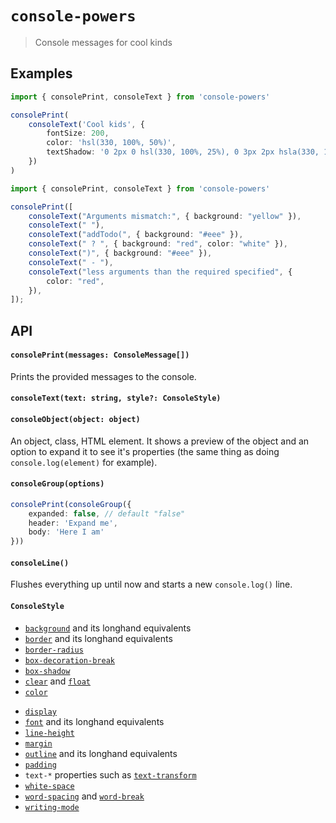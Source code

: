 # `console-powers`

> Console messages for cool kinds

<!--
[![Gzipped Size](https://img.shields.io/bundlephobia/minzip/{{data.name}})](https://bundlephobia.com/result?p={{data.name}})
[![Build Status](https://img.shields.io/github/actions/workflow/status/astoilkov/{{data.name}}/main.yml?branch=main)](https://github.com/astoilkov/{{data.name}}/actions/workflows/main.yml)


## Install

```bash
npm install {{data.name}}
```

## Why

## Usage

## API

## Alternatives

## Related

-->

## Examples

```ts
import { consolePrint, consoleText } from 'console-powers'

consolePrint(
    consoleText('Cool kids', {
        fontSize: 200,
    	color: 'hsl(330, 100%, 50%)',
    	textShadow: '0 2px 0 hsl(330, 100%, 25%), 0 3px 2px hsla(330, 100%, 15%, 0.5), /* next */ 0 3px 0 hsl(350, 100%, 50%), 0 5px 0 hsl(350, 100%, 25%), 0 6px 2px hsla(350, 100%, 15%, 0.5), /* next */ 0 6px 0 hsl(20, 100%, 50%), 0 8px 0 hsl(20, 100%, 25%), 0 9px 2px hsla(20, 100%, 15%, 0.5), /* next */ 0 9px 0 hsl(50, 100%, 50%), 0 11px 0 hsl(50, 100%, 25%), 0 12px 2px hsla(50, 100%, 15%, 0.5), /* next */ 0 12px 0 hsl(70, 100%, 50%), 0 14px 0 hsl(70, 100%, 25%), 0 15px 2px hsla(70, 100%, 15%, 0.5), /* next */ 0 15px 0 hsl(90, 100%, 50%), 0 17px 0 hsl(90, 100%, 25%), 0 17px 2px hsla(90, 100%, 15%, 0.5)',
    })
)
```

```ts
import { consolePrint, consoleText } from 'console-powers'

consolePrint([
    consoleText("Arguments mismatch:", { background: "yellow" }),
    consoleText(" "),
    consoleText("addTodo(", { background: "#eee" }),
    consoleText(" ? ", { background: "red", color: "white" }),
    consoleText(")", { background: "#eee" }),
    consoleText(" - "),
    consoleText("less arguments than the required specified", {
        color: "red",
    }),
]);
```

## API

#### `consolePrint(messages: ConsoleMessage[])`

Prints the provided messages to the console.

#### `consoleText(text: string, style?: ConsoleStyle)`

#### `consoleObject(object: object)`

An object, class, HTML element. It shows a preview of the object and an option to expand it to see it's properties (the same thing as doing `console.log(element)` for example).

#### `consoleGroup(options)`

```ts
consolePrint(consoleGroup({
    expanded: false, // default "false"
    header: 'Expand me',
    body: 'Here I am'
}))
```

#### `consoleLine()`

Flushes everything up until now and starts a new `console.log()` line.

#### `ConsoleStyle`

- [`background`](https://developer.mozilla.org/en-US/docs/Web/CSS/background) and its longhand equivalents
- [`border`](https://developer.mozilla.org/en-US/docs/Web/CSS/border) and its longhand equivalents
- [`border-radius`](https://developer.mozilla.org/en-US/docs/Web/CSS/border-radius)
- [`box-decoration-break`](https://developer.mozilla.org/en-US/docs/Web/CSS/box-decoration-break)
- [`box-shadow`](https://developer.mozilla.org/en-US/docs/Web/CSS/box-shadow)
- [`clear`](https://developer.mozilla.org/en-US/docs/Web/CSS/clear) and [`float`](https://developer.mozilla.org/en-US/docs/Web/CSS/float)
- [`color`](https://developer.mozilla.org/en-US/docs/Web/CSS/color)
<!-- - [`cursor`](https://developer.mozilla.org/en-US/docs/Web/CSS/cursor) -->
- [`display`](https://developer.mozilla.org/en-US/docs/Web/CSS/display)
- [`font`](https://developer.mozilla.org/en-US/docs/Web/CSS/font) and its longhand equivalents
- [`line-height`](https://developer.mozilla.org/en-US/docs/Web/CSS/line-height)
- [`margin`](https://developer.mozilla.org/en-US/docs/Web/CSS/margin)
- [`outline`](https://developer.mozilla.org/en-US/docs/Web/CSS/outline) and its longhand equivalents
- [`padding`](https://developer.mozilla.org/en-US/docs/Web/CSS/padding)
- `text-*` properties such as [`text-transform`](https://developer.mozilla.org/en-US/docs/Web/CSS/text-transform)
- [`white-space`](https://developer.mozilla.org/en-US/docs/Web/CSS/white-space)
- [`word-spacing`](https://developer.mozilla.org/en-US/docs/Web/CSS/word-spacing) and [`word-break`](https://developer.mozilla.org/en-US/docs/Web/CSS/word-break)
- [`writing-mode`](https://developer.mozilla.org/en-US/docs/Web/CSS/writing-mode)
